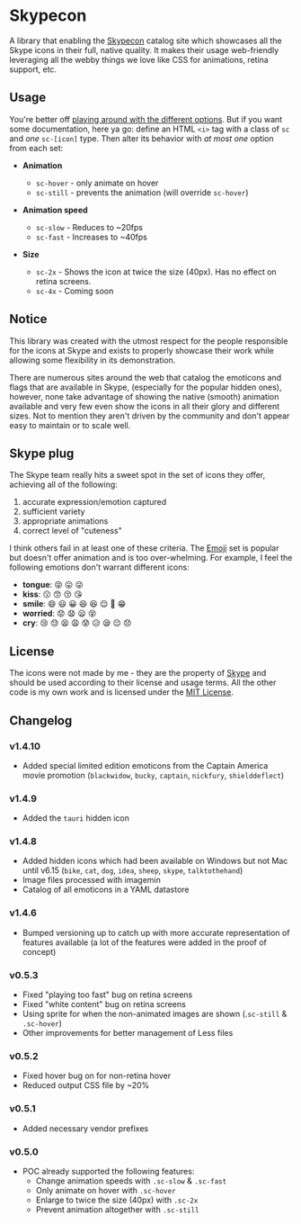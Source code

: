 # Skypecon

A library that enabling the [Skypecon](http://demoive.github.io/skypecon) catalog site which showcases all the Skype icons in their full, native quality. It makes their usage web-friendly leveraging all the webby things we love like CSS for animations, retina support, etc.

<!--
## Roadmap
The roadmap can be seen in [Trello](https://trello.com/b/E80u7hbd/skypecon).

## Features

- Retina support
- Different animation speeds
- Animated and non-animated versions
- Efficient bandwidth and GPU usage with CSS sprites
-->

## Usage

You're better off [playing around with the different options](http://demoive.github.io/skypecon/). But if you want some documentation, here ya go: define an HTML `<i>` tag with a class of `sc` and _one_ `sc-[icon]` type. Then alter its behavior with _at most one_ option from each set:

- **Animation**
  - `sc-hover` - only animate on hover
  - `sc-still` - prevents the animation (will override `sc-hover`)

- **Animation speed**
  - `sc-slow` - Reduces to ~20fps
  - `sc-fast` - Increases to ~40fps

- **Size**
  - `sc-2x` - Shows the icon at twice the size (40px). Has no effect on retina screens.
  - `sc-4x` - Coming soon


## Notice

This library was created with the utmost respect for the people responsible for the icons at Skype and exists to properly showcase their work while allowing some flexibility in its demonstration.

There are numerous sites around the web that catalog the emoticons and flags that are available in Skype, (especially for the popular hidden ones), however, none take advantage of showing the native (smooth) animation available and very few even show the icons in all their glory and different sizes. Not to mention they aren't driven by the community and don't appear easy to maintain or to scale well.


## Skype plug

The Skype team really hits a sweet spot in the set of icons they offer, achieving all of the following:

1. accurate expression/emotion captured
2. sufficient variety
3. appropriate animations
4. correct level of "cuteness"

I think others fail in at least one of these criteria. The [Emoji](http://www.emoji-cheat-sheet.com/) set is popular but doesn't offer animation and is too over-whelming. For example, I feel the following emotions don't warrant different icons:

- **tongue**: :stuck_out_tongue_closed_eyes: :stuck_out_tongue: :stuck_out_tongue_winking_eye:
- **kiss**: :kissing: :kissing_smiling_eyes: :kissing_closed_eyes: :kissing_heart:
- **smile**: :smile: :smiley: :grinning: :laughing: :satisfied: :relieved: :grimacing: :grin:
- **worried**: :worried: :anguished: :frowning: :dizzy_face:
- **cry**: :cry: :sweat: :tired_face: :weary: :cold_sweat: :disappointed_relieved: :sleepy: :pensive: :disappointed:

<!--
The [Phantom Open Emoji](https://github.com/Genshin/PhantomOpenEmoji) is promising. This library offers a great framework for using their work on the web.
-->


## License

The icons were not made by me - they are the property of [Skype](http://www.skype.com/) and should be used according to their license and usage terms. All the other code is my own work and is licensed under the [MIT License](https://github.com/demoive/skypecon/blob/master/LICENSE).


## Changelog

### v1.4.10
- Added special limited edition emoticons from the Captain America movie promotion (`blackwidow`, `bucky`, `captain`, `nickfury`, `shielddeflect`)

### v1.4.9
- Added the `tauri` hidden icon

### v1.4.8
- Added hidden icons which had been available on Windows but not Mac until v6.15 (`bike`, `cat`, `dog`, `idea`, `sheep`, `skype`, `talktothehand`)
- Image files processed with imagemin
- Catalog of all emoticons in a YAML datastore

### v1.4.6
- Bumped versioning up to catch up with more accurate representation of features available (a lot of the features were added in the proof of concept)

### v0.5.3
- Fixed "playing too fast" bug on retina screens
- Fixed "white content" bug on retina screens
- Using sprite for when the non-animated images are shown (.`sc-still` & `.sc-hover`)
- Other improvements for better management of Less files

### v0.5.2
- Fixed hover bug on for non-retina hover
- Reduced output CSS file by ~20%

### v0.5.1
- Added necessary vendor prefixes

### v0.5.0
- POC already supported the following features:
  - Change animation speeds with `.sc-slow` & `.sc-fast`
  - Only animate on hover with `.sc-hover`
  - Enlarge to twice the size (40px) with `.sc-2x`
  - Prevent animation altogether with `.sc-still`
